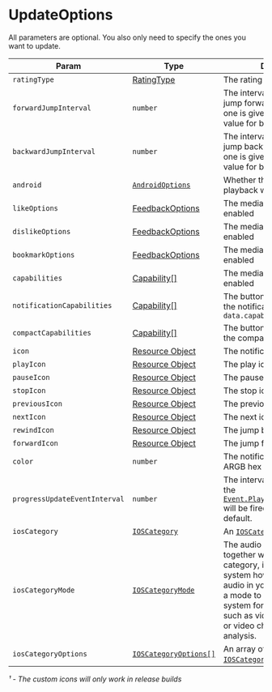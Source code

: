 # UpdateOptions

All parameters are optional. You also only need to specify the ones you want to update.


| Param     | Type       | Description          | Android | iOS | Web |
| --------- | ---------- | -------------------- | ------- | --- | ------- |
| `ratingType` | [RatingType](../constants/rating.md) | The rating type | ✅ | ❌ | ❌ |
| `forwardJumpInterval` | `number` | The interval in seconds for the jump forward buttons (if only one is given then we use that value for both) | ✅ | ✅ | ✅ |
| `backwardJumpInterval` | `number` | The interval in seconds for the jump backward buttons (if only one is given then we use that value for both) | ✅ | ✅ | ✅ |
| `android` | [`AndroidOptions`](./android-options.md) | Whether the player will pause playback when the app closes | ✅ | ❌ | ❌ |
| `likeOptions` | [FeedbackOptions](../objects/feedback.md) | The media controls that will be enabled | ❌ | ✅ | ❌ |
| `dislikeOptions` | [FeedbackOptions](../objects/feedback.md) | The media controls that will be enabled | ❌ | ✅ | ❌ |
| `bookmarkOptions` | [FeedbackOptions](../objects/feedback.md) | The media controls that will be enabled | ❌ | ✅ | ❌ |
| `capabilities` | [Capability[]](../constants/capability.md) | The media controls that will be enabled | ✅ | ✅ | ❌ |
| `notificationCapabilities` | [Capability[]](../constants/capability.md) | The buttons that it will show in the notification. Defaults to `data.capabilities`  | ✅ | ❌ | ❌ |
| `compactCapabilities` | [Capability[]](../constants/capability.md) | The buttons that it will show in the compact notification | ✅ | ❌ | ❌ |
| `icon` | [Resource Object](../objects/resource.md) | The notification icon¹ | ✅ | ❌ | ❌ |
| `playIcon` | [Resource Object](../objects/resource.md) | The play icon¹ | ✅ | ❌ | ❌ |
| `pauseIcon` | [Resource Object](../objects/resource.md) | The pause icon¹ | ✅ | ❌ | ❌ |
| `stopIcon` | [Resource Object](../objects/resource.md) | The stop icon¹ | ✅ | ❌ | ❌ |
| `previousIcon` | [Resource Object](../objects/resource.md) | The previous icon¹ | ✅ | ❌ | ❌ |
| `nextIcon` | [Resource Object](../objects/resource.md) | The next icon¹ | ✅ | ❌ | ❌ |
| `rewindIcon` | [Resource Object](../objects/resource.md) | The jump backward icon¹ | ✅ | ❌ | ❌ |
| `forwardIcon` | [Resource Object](../objects/resource.md) | The jump forward icon¹ | ✅ | ❌ | ❌ |
| `color` | `number` | The notification color in an ARGB hex | ✅ | ❌ | ❌ |
| `progressUpdateEventInterval` | `number` | The interval (in seconds) that the [`Event.PlaybackProgressUpdated`](../events.md#playbackprogressupdated) will be fired. `undefined` by default. | ✅ | ✅ | ✅ |
| `iosCategory` | [`IOSCategory`](../constants/ios-category.md) | An [`IOSCategory`](../constants/ios-category.md). | ❌ | ✅ | ❌ |
| `iosCategoryMode` | [`IOSCategoryMode`](../constants/ios-category-mode.md) | The audio session mode, together with the audio session category, indicates to the system how you intend to use audio in your app. You can use a mode to configure the audio system for specific use cases such as video recording, voice or video chat, or audio analysis. | ❌ | ✅ | ❌ |
| `iosCategoryOptions` | [`IOSCategoryOptions[]`](../constants/ios-category-options.md) | An array of [`IOSCategoryOptions`](../constants/ios-category-options.md). | ❌ | ✅  | ❌ |

*¹ - The custom icons will only work in release builds*
